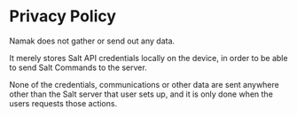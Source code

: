 Privacy Policy
==============
Namak does not gather or send out any data.

It merely stores Salt API credentials locally on the device,
in order to be able to send Salt Commands to the server.

None of the credentials, communications or other data are sent
anywhere other than the Salt server that user sets up, and it is
only done when the users requests those actions. 
